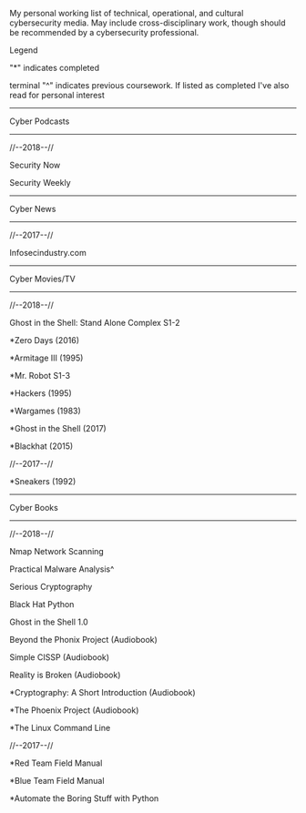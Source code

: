 My personal working list of technical, operational, and cultural cybersecurity media. May include cross-disciplinary work, though should be recommended by a cybersecurity professional.

Legend

"*" indicates completed

terminal "^" indicates previous coursework. If listed as completed I've also read for personal interest

------------------

Cyber Podcasts

------------------

//--2018--// 

Security Now

Security Weekly

------------------

Cyber News

------------------

//--2017--//

Infosecindustry.com

------------------

Cyber Movies/TV

------------------

//--2018--//

Ghost in the Shell: Stand Alone Complex S1-2

*Zero Days (2016)

*Armitage III (1995)

*Mr. Robot S1-3

*Hackers (1995)

*Wargames (1983)

*Ghost in the Shell (2017)

*Blackhat (2015)

//--2017--//

*Sneakers (1992)

------------------

Cyber Books

------------------

//--2018--//

Nmap Network Scanning

Practical Malware Analysis^

Serious Cryptography

Black Hat Python

Ghost in the Shell 1.0

Beyond the Phonix Project (Audiobook)

Simple CISSP (Audiobook)

Reality is Broken (Audiobook)

*Cryptography: A Short Introduction (Audiobook)

*The Phoenix Project (Audiobook)

*The Linux Command Line

//--2017--//

*Red Team Field Manual

*Blue Team Field Manual

*Automate the Boring Stuff with Python
